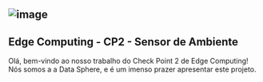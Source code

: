 ## ![image](https://github.com/ianmonteirom/CP2-Edge/assets/152393807/06082901-b24b-4d64-a967-aeb734760650)
## Edge Computing - CP2 - Sensor de Ambiente
Olá, bem-vindo ao nosso trabalho do Check Point 2 de Edge Computing! Nós somos a a Data Sphere, e é um imenso prazer apresentar este projeto.
